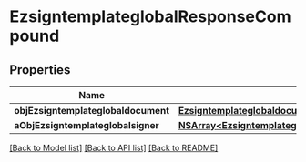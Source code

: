 # EzsigntemplateglobalResponseCompound

## Properties
Name | Type | Description | Notes
------------ | ------------- | ------------- | -------------
**objEzsigntemplateglobaldocument** | [**EzsigntemplateglobaldocumentResponse***](EzsigntemplateglobaldocumentResponse.md) |  | [optional] 
**aObjEzsigntemplateglobalsigner** | [**NSArray&lt;EzsigntemplateglobalsignerResponseCompound&gt;***](EzsigntemplateglobalsignerResponseCompound.md) |  | 

[[Back to Model list]](../README.md#documentation-for-models) [[Back to API list]](../README.md#documentation-for-api-endpoints) [[Back to README]](../README.md)


